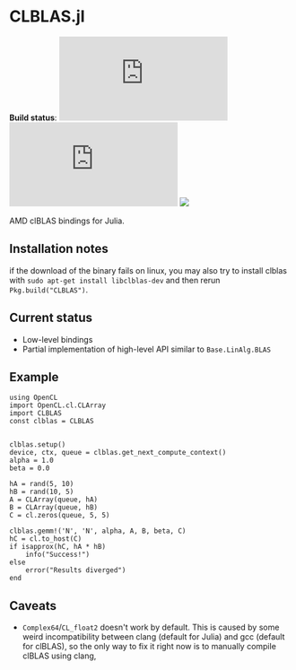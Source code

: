 CLBLAS.jl
============

**Build status**: [![][buildbot-julia05-img]][buildbot-julia05-url] [![][buildbot-julia06-img]][buildbot-julia06-url] [![][buildbot-travis-img]][buildbot-travis-url]

[buildbot-julia05-img]: http://ci.maleadt.net/shields/build.php?builder=CLBLAS-julia05-x86-64bit&name=julia%200.5
[buildbot-julia05-url]: http://ci.maleadt.net/shields/url.php?builder=CLBLAS-julia05-x86-64bit
[buildbot-julia06-img]: http://ci.maleadt.net/shields/build.php?builder=CLBLAS-julia06-x86-64bit&name=julia%200.6
[buildbot-julia06-url]: http://ci.maleadt.net/shields/url.php?builder=CLBLAS-julia06-x86-64bit
[buildbot-travis-img]: https://travis-ci.org/JuliaGPU/CLBLAS.jl.svg
[buildbot-travis-url]: https://travis-ci.org/JuliaGPU/CLBLAS.jl

AMD clBLAS bindings for Julia.

## Installation notes

if the download of the binary fails on linux, you may also try to install clblas with `sudo apt-get install libclblas-dev` 
and then rerun `Pkg.build("CLBLAS")`.

## Current status

 * Low-level bindings
 * Partial implementation of high-level API similar to `Base.LinAlg.BLAS`

## Example

```
using OpenCL
import OpenCL.cl.CLArray
import CLBLAS
const clblas = CLBLAS


clblas.setup()
device, ctx, queue = clblas.get_next_compute_context()
alpha = 1.0
beta = 0.0

hA = rand(5, 10)
hB = rand(10, 5)
A = CLArray(queue, hA)
B = CLArray(queue, hB)
C = cl.zeros(queue, 5, 5)

clblas.gemm!('N', 'N', alpha, A, B, beta, C)
hC = cl.to_host(C)
if isapprox(hC, hA * hB)
    info("Success!")
else
    error("Results diverged")
end
```

## Caveats

 * `Complex64`/`CL_float2` doesn't work by default. This is caused by some weird incompatibility between clang (default for Julia) and gcc (default for clBLAS), so the only way to fix it right now is to manually compile clBLAS using clang,
